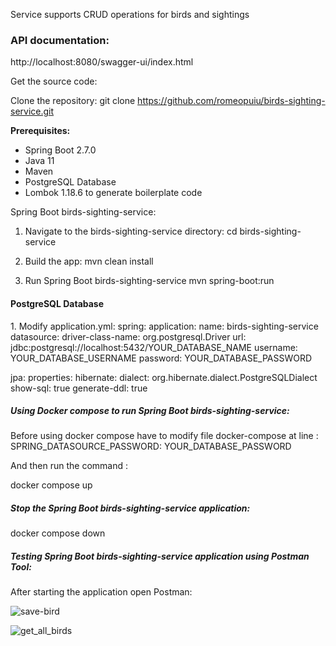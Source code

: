 Service supports CRUD operations for birds and sightings
<h3>API documentation:</h3>
http://localhost:8080/swagger-ui/index.html

Get the source code:

Clone the repository:
git clone https://github.com/romeopuiu/birds-sighting-service.git

<b>Prerequisites:</b>
* Spring Boot 2.7.0
* Java 11
* Maven
* PostgreSQL Database
* Lombok 1.18.6 to generate boilerplate code

Spring Boot birds-sighting-service:

1. Navigate to the birds-sighting-service directory:
   cd birds-sighting-service

2. Build the app:
   mvn clean install
3. Run Spring Boot birds-sighting-service
   mvn spring-boot:run


<h4>PostgreSQL Database</h4>
1. Modify application.yml:
spring:
   application:
   name: birds-sighting-service
   datasource:
   driver-class-name: org.postgresql.Driver
   url: jdbc:postgresql://localhost:5432/YOUR_DATABASE_NAME
   username: YOUR_DATABASE_USERNAME
   password: YOUR_DATABASE_PASSWORD

jpa:
properties:
hibernate:
dialect: org.hibernate.dialect.PostgreSQLDialect
show-sql: true
generate-ddl: true


<h5>Using Docker compose to run Spring Boot birds-sighting-service:</h5>
Before using docker compose have to modify file docker-compose
at line :  SPRING_DATASOURCE_PASSWORD: YOUR_DATABASE_PASSWORD

 And then run the command :

  docker compose up

<h5>Stop the Spring Boot birds-sighting-service application:</h5>
  docker compose down

<h5>Testing Spring Boot birds-sighting-service application  using Postman Tool:</h5>
After starting the application open Postman:


![save-bird](https://github.com/romeopuiu/birds-sighting-service/assets/49139565/fea30c30-0b85-4363-8522-517eea6e742d)



![get_all_birds](https://github.com/romeopuiu/birds-sighting-service/assets/49139565/d58a5b0b-d2c4-43a0-b46e-a7a6c60eeee7)



